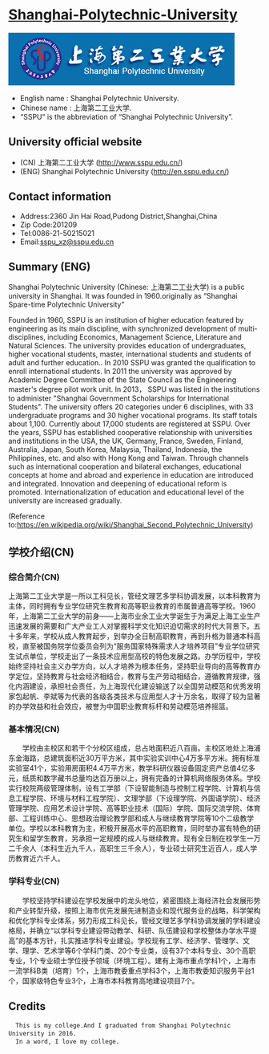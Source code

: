 # [Shanghai-Polytechnic-University](http://www.sspu.edu.cn/)

![banner](https://github.com/BriceChou/Shanghai-Polytechnic-University/blob/master/Shanghai-Polytechnic-University.png)
* English name :  Shanghai Polytechnic University. 
* Chinese name :  上海第二工业大学.
* “SSPU” is the abbreviation of “Shanghai Polytechnic University”.

## University official website
* (CN) 上海第二工业大学 (http://www.sspu.edu.cn/)
* (ENG) Shanghai Polytechnic University (http://en.sspu.edu.cn/)

## Contact information
* Address:2360 Jin Hai Road,Pudong District,Shanghai,China
* Zip Code:201209 
* Tel:0086-21-50215021
* Email:sspu_xz@sspu.edu.cn

## Summary (ENG)
  Shanghai Polytechnic University (Chinese: 上海第二工业大学) is a public university in Shanghai. It was founded in 1960.originally as “Shanghai Spare-time Polytechnic University” 
  
Founded in 1960, SSPU is an institution of higher education featured by engineering as its main discipline, with synchronized development of multi-disciplines, including Economics, Management Science, Literature and Natural Sciences. The university provides education of undergraduates, higher vocational students, master, international students and students of adult and further education.. In 2010 SSPU was granted the qualification to enroll international students. In 2011 the university was approved by Academic Degree Committee of the State Council as the Engineering master's degree pilot work unit. In 2013， SSPU was listed in the institutions to administer "Shanghai Government Scholarships for International Students". The university offers 20 categories under 6 disciplines, with 33 undergraduate programs and 30 higher vocational programs. Its staff totals about 1,100. Currently about 17,000 students are registered at SSPU. Over the years, SSPU has established cooperative relationship with universities and institutions in the USA, the UK, Germany, France, Sweden, Finland, Australia, Japan, South Korea, Malaysia, Thailand, Indonesia, the Philippines, etc. and also with Hong Kong and Taiwan. Through channels such as international cooperation and bilateral exchanges, educational concepts at home and abroad and experience in education are introduced and integrated. Innovation and deepening of educational reform is promoted. Internationalization of education and educational level of the university are increased gradually. 

(Reference to:https://en.wikipedia.org/wiki/Shanghai_Second_Polytechnic_University)

## 学校介绍(CN)
### 综合简介(CN)
  上海第二工业大学是一所以工科见长，管经文理艺多学科协调发展，以本科教育为主体，同时拥有专业学位研究生教育和高等职业教育的市属普通高等学校。1960年，上海第二工业大学的前身——上海市业余工业大学诞生于为满足上海工业生产迅速发展的需要和广大产业工人对掌握科学文化知识迫切需求的时代大背景下。五十多年来，学校从成人教育起步，到举办全日制高职教育，再到升格为普通本科高校，直至被国务院学位委员会列为“服务国家特殊需求人才培养项目”专业学位研究生试点单位，学校走出了一条技术应用型高校的特色发展之路。办学历程中，学校始终坚持社会主义办学方向，以人才培养为根本任务，坚持职业导向的高等教育办学定位，坚持教育与社会经济相结合，教育与生产劳动相结合，遵循教育规律，强化内涵建设，承担社会责任，为上海现代化建设输送了以全国劳动模范和优秀发明家包起帆、李斌等为代表的各级各类技术与应用型人才十万余名，取得了较为显著的办学效益和社会效应，被誉为中国职业教育标杆和劳动模范培养摇篮。
### 基本情况(CN)
　　学校由主校区和若干个分校区组成，总占地面积近八百亩。主校区地处上海浦东金海路，总建筑面积近30万平方米，其中实验实训中心4万多平方米。拥有标准实验室41个，实验用房面积4.4万平方米，教学科研仪器设备固定资产总值4亿多元，纸质和数字藏书总量均达百万册以上，拥有完备的计算机网络服务体系。学校实行校院两级管理体制，设有工学部（下设智能制造与控制工程学院、计算机与信息工程学院、环境与材料工程学院）、文理学部（下设理学院、外国语学院）、经济管理学院、应用艺术设计学院、高等职业技术（国际）学院、国际交流学院、体育部、工程训练中心、思想政治理论教学部和成人与继续教育学院等10个二级教学单位。学校以本科教育为主，积极开展高水平的高职教育，同时举办富有特色的研究生和留学生教育，另承担一定规模的成人与继续教育。现有全日制在校学生一万二千余人（本科生近九千人，高职生三千余人），专业硕士研究生近百人，成人学历教育近六千人。
### 学科专业(CN)
　　学校坚持学科建设在学校发展中的龙头地位，紧密围绕上海经济社会发展形势和产业转型升级，按照上海市优先发展先进制造业和现代服务业的战略，科学架构和优化学科专业体系，努力形成工科见长，管经文理艺多学科协调发展的学科建设格局，并确立“以学科专业建设带动教学、科研、队伍建设和学校整体办学水平提高”的基本方针，扎实推进学科专业建设。学校现有工学、经济学、管理学、文学、理学、艺术学等6个学科门类、20个专业类，设有37个本科专业、30个高职专业，1个专业硕士学位授予领域（环境工程）。建有上海市重点学科1个，上海市一流学科B类（培育）1个，上海市教委重点学科3个，上海市教委知识服务平台1个，国家级特色专业3个，上海市本科教育高地建设项目7个。
## Credits
```
  This is my college.And I graduated from Shanghai Polytechnic University in 2016.
  In a word, I love my college.
```
